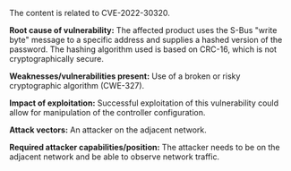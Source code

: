 The content is related to CVE-2022-30320.

**Root cause of vulnerability:** The affected product uses the S-Bus "write byte" message to a specific address and supplies a hashed version of the password. The hashing algorithm used is based on CRC-16, which is not cryptographically secure.

**Weaknesses/vulnerabilities present:** Use of a broken or risky cryptographic algorithm (CWE-327).

**Impact of exploitation:** Successful exploitation of this vulnerability could allow for manipulation of the controller configuration.

**Attack vectors:** An attacker on the adjacent network.

**Required attacker capabilities/position:** The attacker needs to be on the adjacent network and be able to observe network traffic.